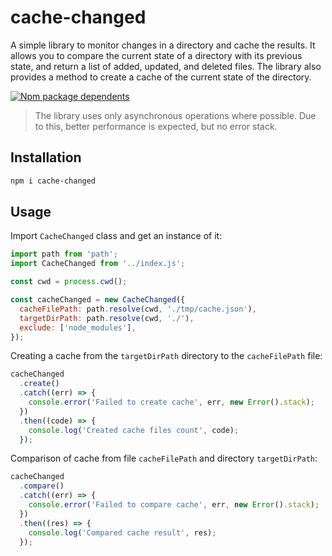 # cache-changed

A simple library to monitor changes in a directory and cache the results. It allows you to compare the current state of a directory with its previous state, and return a list of added, updated, and deleted files. The library also provides a method to create a cache of the current state of the directory.

[![Npm package dependents](https://badgen.net/npm/dependents/cache-changed)](https://npmjs.com/package/cache-changed)

> The library uses only asynchronous operations where possible. Due to this, better performance is expected, but no error stack.

## Installation

```sh
npm i cache-changed
```

## Usage

Import `CacheChanged` class and get an instance of it:

```javascript
import path from 'path';
import CacheChanged from '../index.js';

const cwd = process.cwd();

const cacheChanged = new CacheChanged({
  cacheFilePath: path.resolve(cwd, './tmp/cache.json'),
  targetDirPath: path.resolve(cwd, './'),
  exclude: ['node_modules'],
});
```

Creating a cache from the `targetDirPath` directory to the `cacheFilePath` file:

```javascript
cacheChanged
  .create()
  .catch((err) => {
    console.error('Failed to create cache', err, new Error().stack);
  })
  .then((code) => {
    console.log('Created cache files count', code);
  });
```

Comparison of cache from file `cacheFilePath` and directory `targetDirPath`:

```javascript
cacheChanged
  .compare()
  .catch((err) => {
    console.error('Failed to compare cache', err, new Error().stack);
  })
  .then((res) => {
    console.log('Compared cache result', res);
  });
```
